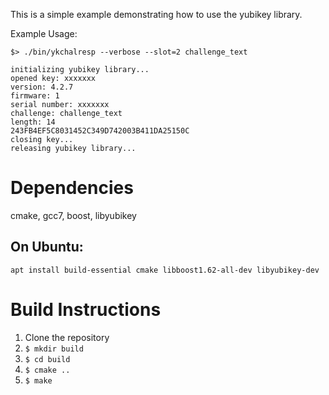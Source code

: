 This is a simple example demonstrating how to use the yubikey library.

Example Usage:

    $> ./bin/ykchalresp --verbose --slot=2 challenge_text

    initializing yubikey library...
    opened key: xxxxxxx
    version: 4.2.7
    firmware: 1
    serial number: xxxxxxx
    challenge: challenge_text
    length: 14
    243FB4EF5C8031452C349D742003B411DA25150C
    closing key...
    releasing yubikey library...

# Dependencies

cmake, gcc7, boost, libyubikey

## On Ubuntu:

`apt install build-essential cmake libboost1.62-all-dev libyubikey-dev`

# Build Instructions

1. Clone the repository
2. `$ mkdir build`
3. `$ cd build`
4. `$ cmake ..`
5. `$ make`